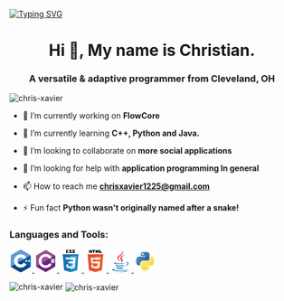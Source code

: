   [![Typing SVG](https://readme-typing-svg.demolab.com?font=Fira+Code&weight=700&size=30&pause=1000&color=BF6AE988&center=true&vCenter=true&width=441&height=56&lines=Excel+TECC+Junior)](https://git.io/typing-svg)


<h1 align="center">Hi 👋, My name is Christian.</h1>
<h3 align="center">A versatile & adaptive programmer from Cleveland, OH</h3>

<p align="left"> <img src="https://komarev.com/ghpvc/?username=chris-xavier&label=Profile%20views&color=ff8ae9&style=plastic" alt="chris-xavier" /> </p>

- 🔭 I’m currently working on **FlowCore**

- 🌱 I’m currently learning **C++, Python and Java.**

- 👯 I’m looking to collaborate on **more social applications**

- 🤝 I’m looking for help with **application programming In general**

- 📫 How to reach me **chrisxavier1225@gmail.com**

- ⚡ Fun fact **Python wasn't originally named after a snake!**


<h3 align="left">Languages and Tools:</h3>
<p align="left"> <a href="https://www.w3schools.com/cpp/" target="_blank" rel="noreferrer"> <img src="https://raw.githubusercontent.com/devicons/devicon/master/icons/cplusplus/cplusplus-original.svg" alt="cplusplus" width="40" height="40"/> </a> <a href="https://www.w3schools.com/cs/" target="_blank" rel="noreferrer"> <img src="https://raw.githubusercontent.com/devicons/devicon/master/icons/csharp/csharp-original.svg" alt="csharp" width="40" height="40"/> </a> <a href="https://www.w3schools.com/css/" target="_blank" rel="noreferrer"> <img src="https://raw.githubusercontent.com/devicons/devicon/master/icons/css3/css3-original-wordmark.svg" alt="css3" width="40" height="40"/> </a> <a href="https://www.w3.org/html/" target="_blank" rel="noreferrer"> <img src="https://raw.githubusercontent.com/devicons/devicon/master/icons/html5/html5-original-wordmark.svg" alt="html5" width="40" height="40"/> </a> <a href="https://www.java.com" target="_blank" rel="noreferrer"> <img src="https://raw.githubusercontent.com/devicons/devicon/master/icons/java/java-original.svg" alt="java" width="40" height="40"/> </a> <a href="https://www.python.org" target="_blank" rel="noreferrer"> <img src="https://raw.githubusercontent.com/devicons/devicon/master/icons/python/python-original.svg" alt="python" width="40" height="40"/> </a> </p>

<p><img align="left" src="https://github-readme-stats.vercel.app/api/top-langs?username=chris-xavier&show_icons=true&theme=synthwave&title_color=fbf4f4&text_color=fdfcfc&locale=en&layout=compact" alt="chris-xavier" /></p>

<p>&nbsp;<img align="center" src="https://github-readme-stats.vercel.app/api?username=chris-xavier&show_icons=true&title_color=f58ade&text_color=f803fc&hide_border=true&locale=en" alt="chris-xavier" /></p>

